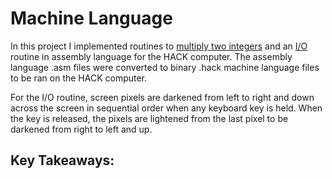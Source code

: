 # Machine Language
In this project I implemented routines to [multiply two integers]() and an [I/O]() routine in assembly language for the HACK computer. The assembly language .asm files were converted to binary .hack machine language files to be ran on the HACK computer.

For the I/O routine, screen pixels are darkened from left to right and down across the screen in sequential order when any keyboard key is held. When the key is released, the pixels are lightened from the last pixel to be darkened from right to left and up.  

## Key Takeaways:

